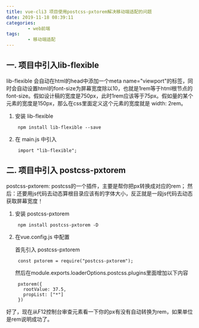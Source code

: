 ```yaml
---
title: vue-cli3 项目使用postcss-pxtorem解决移动端适配的问题
date: 2019-11-18 08:39:11
categories: 
        - web前端 
tags:
        - 移动端适配
---
```

## 一. 项目中引入lib-flexible

lib-flexible 会自动在html的head中添加一个meta name="viewport"的标签，同时会自动设置html的font-size为屏幕宽度除以10，也就是1rem等于html根节点的font-size。假如设计稿的宽度是750px，此时1rem应该等于75px。假如量的某个元素的宽度是150px，那么在css里面定义这个元素的宽度就是 width: 2rem。

1. 安装 lib-flexible 

        npm install lib-flexible --save

2. 在 main.js 中引入

        import "lib-flexible";

## 二. 项目中引入 postcss-pxtorem

postcss-pxtorem: postcss的一个插件，主要是帮你把px转换成对应的rem；
然后：还要用js代码去动态算根目录应该有的字体大小，反正就是一段js代码去动态获取屏幕宽度！

1. 安装 postcss-pxtorem

        npm install postcss-pxtorem -D 

2. 在vue.config.js 中配置 

    首先引入 postcss-pxtorem  

        const pxtorem = require("postcss-pxtorem");
    
    然后在module.exports.loaderOptions.postcss.plugins里面增加以下内容

        pxtorem({
          rootValue: 37.5,
          propList: ["*"]
        })



 好了，现在从F12控制台审查元素看一下你的px有没有自动转换为rem，如果单位是rem说明成功了。
    